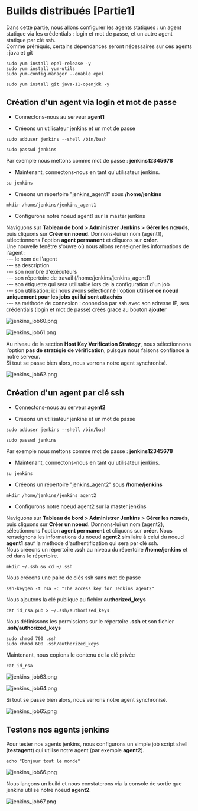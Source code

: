# Builds distribués [Partie1]

Dans cette partie, nous allons configurer les agents statiques : un agent statique via les crédentials : login et mot de passe, et un autre agent statique par clé ssh.
<br>
Comme préréquis, certains dépendances seront nécessaires sur ces agents : java et git

```
sudo yum install epel-release -y
sudo yum install yum-utils
sudo yum-config-manager --enable epel
```

```
sudo yum install git java-11-openjdk -y
```

## Création d'un agent via login et mot de passe

- Connectons-nous au serveur **agent1**

- Créeons un utilisateur jenkins et un mot de passe

```
sudo adduser jenkins --shell /bin/bash
```

```
sudo passwd jenkins
```

Par exemple nous mettons comme mot de passe : **jenkins12345678**

- Maintenant, connectons-nous en tant qu'utilisateur jenkins.

```
su jenkins
```

- Créeons un répertoire "jenkins_agent1" sous **/home/jenkins**

```
mkdir /home/jenkins/jenkins_agent1
```

- Configurons notre noeud agent1 sur la master jenkins

Naviguons sur **Tableau de bord > Administrer Jenkins > Gérer les nœuds**, puis cliquons sur **Créer un noeud**. Donnons-lui un nom (agent1), sélectionnons l'option **agent permanent** et cliquons sur **créer**.
<br>
Une nouvelle fenêtre s'ouvre où nous allons renseigner les informations de l'agent : <br>
--- le nom de l'agent <br>
--- sa description <br>
--- son nombre d'exécuteurs <br>
--- son répertoire de travail (/home/jenkins/jenkins_agent1) <br>
--- son étiquette qui sera utilisable lors de la configuration d'un job <br>
--- son utilisation: ici nous avons sélectionné l'option **utiliser ce noeud uniquement pour les jobs qui lui sont attachés** <br>
--- sa méthode de connexion : connexion par ssh avec son adresse IP, ses crédentials (login et mot de passe) créés grace au bouton **ajouter** 

![jenkins_job60.png](../../images/jenkins_job60.png)

![jenkins_job61.png](../../images/jenkins_job61.png)

Au niveau de la section **Host Key Verification Strategy**, nous sélectionnons l'option **pas de stratégie de vérification**, puisque nous faisons confiance à notre serveur.
<br>
Si tout se passe bien alors, nous verrons notre agent synchronisé.

![jenkins_job62.png](../../images/jenkins_job62.png)

## Création d'un agent par clé ssh

- Connectons-nous au serveur **agent2**

- Créeons un utilisateur jenkins et un mot de passe

```
sudo adduser jenkins --shell /bin/bash
```

```
sudo passwd jenkins
```

Par exemple nous mettons comme mot de passe : **jenkins12345678**

- Maintenant, connectons-nous en tant qu'utilisateur jenkins.

```
su jenkins
```

- Créeons un répertoire "jenkins_agent2" sous **/home/jenkins**

```
mkdir /home/jenkins/jenkins_agent2
```

- Configurons notre noeud agent2 sur la master jenkins

Naviguons sur **Tableau de bord > Administrer Jenkins > Gérer les nœuds**, puis cliquons sur **Créer un noeud**. Donnons-lui un nom (agent2), sélectionnons l'option **agent permanent** et cliquons sur **créer**. Nous renseignons les informations du noeud **agent2** similaire à celui du noeud **agent1** sauf la méthode d'authentification qui sera par clé ssh.
<br>
Nous créeons un répertoire **.ssh** au niveau du répertoire **/home/jenkins** et cd dans le répertoire.

```
mkdir ~/.ssh && cd ~/.ssh
```

Nous créeons une paire de clés ssh sans mot de passe

```
ssh-keygen -t rsa -C "The access key for Jenkins agent2"
```

Nous ajoutons la clé publique au fichier **authorized_keys**

```
cat id_rsa.pub > ~/.ssh/authorized_keys
```

Nous définissons les permissions sur le répertoire **.ssh** et son fichier **.ssh/authorized_keys**

```
sudo chmod 700 .ssh
sudo chmod 600 .ssh/authorized_keys
```

Maintenant, nous copions le contenu de la clé privée

```
cat id_rsa
```

![jenkins_job63.png](../../images/jenkins_job63.png)

![jenkins_job64.png](../../images/jenkins_job64.png)

Si tout se passe bien alors, nous verrons notre agent synchronisé.


![jenkins_job65.png](../../images/jenkins_job65.png)

## Testons nos agents jenkins

Pour tester nos agents jenkins, nous configurons un simple job script shell (**testagent**) qui utilise notre agent (par exemple **agent2**).

```
echo "Bonjour tout le monde"
```

![jenkins_job66.png](../../images/jenkins_job66.png)

Nous lançons un build et nous constaterons via la console de sortie que jenkins utilise notre noeud **agent2**.

![jenkins_job67.png](../../images/jenkins_job67.png)